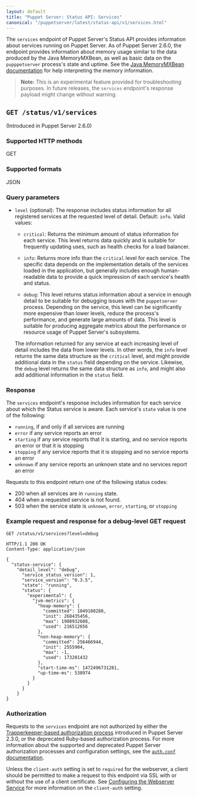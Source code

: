 ```yaml
---
layout: default
title: "Puppet Server: Status API: Services"
canonical: "/puppetserver/latest/status-api/v1/services.html"
---
```


[`auth.conf`]: ../../config_file_auth.markdown

The `services` endpoint of Puppet Server's Status API provides information about
services running on Puppet Server. As of Puppet Server 2.6.0, the endpoint provides
information about memory usage similar to the data produced by the Java MemoryMXBean,
as well as basic data on the `pupppetserver` process's state and uptime. See the
[Java MemoryMXBean documentation](https://docs.oracle.com/javase/7/docs/api/java/lang/management/MemoryMXBean.html)
for help interpreting the memory information.

> **Note:** This is an experimental feature provided for troubleshooting
purposes. In future releases, the `services` endpoint's response payload might
change without warning.

## `GET /status/v1/services`

(Introduced in Puppet Server 2.6.0)

### Supported HTTP methods

GET

### Supported formats

JSON

### Query parameters

-   `level` (optional): The response includes status information for all
    registered services at the requested level of detail. Default: `info`. Valid
    values:

    -   `critical`: Returns the minimum amount of status information for each
        service. This level returns data quickly and is suitable for frequently
        updating uses, such as health checks for a load balancer.

    -   `info`: Returns more info than the `critical` level for each service.
        The specific data depends on the implementation details of the services
        loaded in the application, but generally includes enough human-readable
        data to provide a quick impression of each service's health and status.

    -   `debug`: This level returns status information about a service in enough
        detail to be suitable for debugging issues with the `puppetserver`
        process. Depending on the service, this level can be significantly more
        expensive than lower levels, reduce the process's performance, and
        generate large amounts of data. This level is suitable for producing
        aggregate metrics about the performance or resource usage of Puppet
        Server's subsystems.

    The information returned for any service at each increasing level of detail
    includes the data from lower levels. In other words, the `info` level returns
    the same data structure as the `critical` level, and might provide additional
    data in the `status` field depending on the service. Likewise, the `debug`
    level returns the same data structure as `info`, and might also add additional
    information in the `status` field.

### Response

The `services` endpoint's response includes information for each service about
which the Status service is aware. Each service's `state` value is one of the
following:

-   `running`, if and only if all services are running
-   `error` if any service reports an error
-   `starting` if any service reports that it is starting, and no service reports
     an error or that it is stopping
-   `stopping` if any service reports that it is stopping and no service reports
     an error
-   `unknown` if any service reports an unknown state and no services report an
     error

Requests to this endpoint return one of the following status codes:

-   200 when all services are in `running` state.
-   404 when a requested service is not found.
-   503 when the service state is `unknown`, `error`, `starting`, or `stopping`

### Example request and response for a debug-level GET request

~~~
GET /status/v1/services?level=debug

HTTP/1.1 200 OK
Content-Type: application/json

{
  "status-service": {
    "detail_level": "debug",
      "service_status_version": 1,
      "service_version": "0.3.5",
      "state": "running",
      "status": {
        "experimental": {
          "jvm-metrics": {
            "heap-memory": {
              "committed": 1049100288,
              "init": 268435456,
              "max": 1908932608,
              "used": 216512656
            },
            "non-heap-memory": {
              "committed": 256466944,
              "init": 2555904,
              "max": -1,
              "used": 173201432
            },
            "start-time-ms": 1472496731281,
            "up-time-ms": 538974
          }
        }
      }
    }
}
~~~

### Authorization

Requests to the `services` endpoint are not authorized by either the
[Trapperkeeper-based authorization process][`auth.conf`] introduced in Puppet
Server 2.3.0, or the deprecated Ruby-based authorization process. For more
information about the supported and deprecated Puppet Server authorization
processes and configuration settings, see the
[`auth.conf` documentation][`auth.conf`].

Unless the `client-auth` setting is set to `required` for the webserver, a
client should be permitted to make a request to this endpoint via SSL with or
without the use of a client certificate. See
[Configuring the Webserver Service](https://github.com/puppetlabs/trapperkeeper-webserver-jetty9/blob/master/doc/jetty-config.md#client-auth)
for more information on the `client-auth` setting.